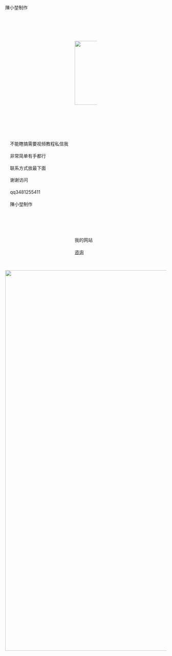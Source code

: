 <p>陳小堃制作</p>
<!DOCTYPE html>
<html lang="zh-CN">
  <head>
    <meta charset="utf-8">
    <meta name="viewport" content="width=device-width, initial-scale=1" />
    <title>陳小堃制作</title>
    <style>  
      body {
        margin: 0;
      }
    </style>
  </head>
  <body>
	 <div style="
      max-width: 70px;
     margin: 80px auto;
     padding: 15px;
     line-height: 1.1;
   ">
     <img src='https://pic49.photophoto.cn/20181008/0007020184791665_b.jpg'a1t="陳小堃"width="200px" height="200px">
   </div>
   <div style="
     max-width: 600px;
     margin: 30px auto;
     padding: 15px;
     line-height: 1.7;
     
   ">
     <p>不能瞎搞需要视频教程私信我</p>
     <p>非常简单有手都行</p>
     <p>联系方式放最下面</p>
     <p>谢谢访问</p>
     <p>qq3481255411</p>
     <p>陳小堃制作</p>
   </div>
   <div style="
   max-width: 70px;
     margin: 30px auto;
     padding: 15px;
     line-height: 1.7;
   ">
   <p>我的网站</p>
   <a href="https://hp30243681.jzfkw.net/">咨询</a>
  </div>
   <img src='https://tse3-mm.cn.bing.net/th/id/OIP-C.0_ZCZdJ82kL_6pgWzZQtWgHaEo?rs=1&pid=ImgDetMain' a1t="陳小堃" width="px"
  height="1190px">
  </div>
  </body>
</html>
